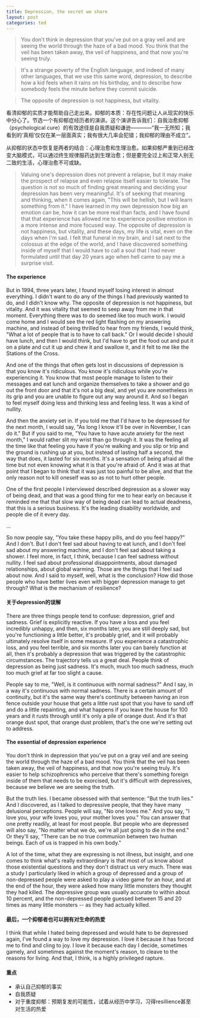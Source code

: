 ```yaml
---
title: Depression, the secret we share
layout: post
categories: ted
---
```


>You don't think in depression that you've put on a gray veil and are seeing the world through the haze of a bad mood. You think that the veil has been taken away, the veil of happiness, and that now you're seeing truly. 

>It's a strange poverty of the English language, and indeed of many other languages, that we use this same word, depression, to describe how a kid feels when it rains on his birthday, and to describe how somebody feels the minute before they commit suicide.

>The opposite of depression is not happiness, but vitality.

看清抑郁的实质才能帮助自己走出来。抑郁的本质：存在性问题让人从现实的快乐中分心了。节选一个有抑郁症经历者的演讲。这个演讲告诉我们：自我治愈抑郁（psychological cure）的有效途径是自我质疑和谦逊————“我一无所知；我看到的‘真相’仅仅在某一层面真实；我有很大几率会犯错；我抑郁的理由不成立”。

从抑郁的状态中恢复是两者的结合：心理治愈和生理治愈。如果抑郁严重到已经改变大脑模式，可以通过终生规律服药达到生理治愈；但是要完全过上和正常人别无二致的生活，心理治愈不可或缺。


>Valuing one's depression does not prevent a relapse, but it may make the prospect of relapse and even relapse itself easier to tolerate. The question is not so much of finding great meaning and deciding your depression has been very meaningful. It's of seeking that meaning and thinking, when it comes again, "This will be hellish, but I will learn something from it." I have learned in my own depression how big an emotion can be, how it can be more real than facts, and I have found that that experience has allowed me to experience positive emotion in a more intense and more focused way. The opposite of depression is not happiness, but vitality, and these days, my life is vital, even on the days when I'm sad. I felt that funeral in my brain, and I sat next to the colossus at the edge of the world, and I have discovered something inside of myself that I would have to call a soul that I had never formulated until that day 20 years ago when hell came to pay me a surprise visit.


#### The experience

But in 1994, three years later, I found myself losing interest in almost everything. I didn't want to do any of the things I had previously wanted to do, and I didn't know why. The opposite of depression is not happiness, but vitality. And it was vitality that seemed to seep away from me in that moment. Everything there was to do seemed like too much work. I would come home and I would see the red light flashing on my answering machine, and instead of being thrilled to hear from my friends, I would think, "What a lot of people that is to have to call back." Or I would decide I should have lunch, and then I would think, but I'd have to get the food out and put it on a plate and cut it up and chew it and swallow it, and it felt to me like the Stations of the Cross.

And one of the things that often gets lost in discussions of depression is that you know it's ridiculous. You know it's ridiculous while you're experiencing it. You know that most people manage to listen to their messages and eat lunch and organize themselves to take a shower and go out the front door and that it's not a big deal, and yet you are nonetheless in its grip and you are unable to figure out any way around it. And so I began to feel myself doing less and thinking less and feeling less. It was a kind of nullity.

And then the anxiety set in. If you told me that I'd have to be depressed for the next month, I would say, "As long I know it'll be over in November, I can do it." But if you said to me, "You have to have acute anxiety for the next month," I would rather slit my wrist than go through it. It was the feeling all the time like that feeling you have if you're walking and you slip or trip and the ground is rushing up at you, but instead of lasting half a second, the way that does, it lasted for six months. It's a sensation of being afraid all the time but not even knowing what it is that you're afraid of. And it was at that point that I began to think that it was just too painful to be alive, and that the only reason not to kill oneself was so as not to hurt other people.

One of the first people I interviewed described depression as a slower way of being dead, and that was a good thing for me to hear early on because it reminded me that that slow way of being dead can lead to actual deadness, that this is a serious business. It's the leading disability worldwide, and people die of it every day.

...

So now people say, "You take these happy pills, and do you feel happy?" And I don't. But I don't feel sad about having to eat lunch, and I don't feel sad about my answering machine, and I don't feel sad about taking a shower. I feel more, in fact, I think, because I can feel sadness without nullity. I feel sad about professional disappointments, about damaged relationships, about global warming. Those are the things that I feel sad about now. And I said to myself, well, what is the conclusion? How did those people who have better lives even with bigger depression manage to get through? What is the mechanism of resilience?


#### 关于depression的误解

There are three things people tend to confuse: depression, grief and sadness. Grief is explicitly reactive. If you have a loss and you feel incredibly unhappy, and then, six months later, you are still deeply sad, but you're functioning a little better, it's probably grief, and it will probably ultimately resolve itself in some measure. If you experience a catastrophic loss, and you feel terrible, and six months later you can barely function at all, then it's probably a depression that was triggered by the catastrophic circumstances. The trajectory tells us a great deal. People think of depression as being just sadness. It's much, much too much sadness, much too much grief at far too slight a cause.

People say to me, "Well, is it continuous with normal sadness?" And I say, in a way it's continuous with normal sadness. There is a certain amount of continuity, but it's the same way there's continuity between having an iron fence outside your house that gets a little rust spot that you have to sand off and do a little repainting, and what happens if you leave the house for 100 years and it rusts through until it's only a pile of orange dust. And it's that orange dust spot, that orange dust problem, that's the one we're setting out to address.


#### The essential of depression experience

You don't think in depression that you've put on a gray veil and are seeing the world through the haze of a bad mood. You think that the veil has been taken away, the veil of happiness, and that now you're seeing truly. It's easier to help schizophrenics who perceive that there's something foreign inside of them that needs to be exorcised, but it's difficult with depressives, because we believe we are seeing the truth.

But the truth lies. I became obsessed with that sentence: "But the truth lies." And I discovered, as I talked to depressive people, that they have many delusional perceptions. People will say, "No one loves me." And you say, "I love you, your wife loves you, your mother loves you." You can answer that one pretty readily, at least for most people. But people who are depressed will also say, "No matter what we do, we're all just going to die in the end." Or they'll say, "There can be no true communion between two human beings. Each of us is trapped in his own body." 

A lot of the time, what they are expressing is not illness, but insight, and one comes to think what's really extraordinary is that most of us know about those existential questions and they don't distract us very much. There was a study I particularly liked in which a group of depressed and a group of non-depressed people were asked to play a video game for an hour, and at the end of the hour, they were asked how many little monsters they thought they had killed. The depressive group was usually accurate to within about 10 percent, and the non-depressed people guessed between 15 and 20 times as many little monsters -- as they had actually killed.


#### 最后，一个抑郁者也可以拥有对生命的热爱

I think that while I hated being depressed and would hate to be depressed again, I've found a way to love my depression. I love it because it has forced me to find and cling to joy. I love it because each day I decide, sometimes gamely, and sometimes against the moment's reason, to cleave to the reasons for living. And that, I think, is a highly privileged rapture.


#### 重点

* 承认自己抑郁的事实
* 自我质疑
* 对于重度抑郁：预期复发的可能性，试着从经历中学习，习得resillience甚至对生活的热爱